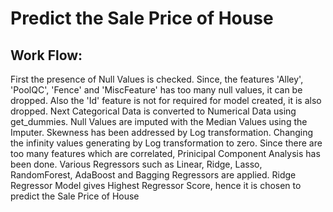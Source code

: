 # Predict the Sale Price of House

## Work Flow:
First the presence of Null Values is checked. Since, the features 'Alley', 'PoolQC', 'Fence' and 'MiscFeature' has too many null values, it can be dropped. Also the 'Id' feature is not for required for model created, it is also dropped.
Next Categorical Data is converted to Numerical Data using get_dummies. Null Values are imputed with the Median Values using the Imputer. Skewness has been addressed by Log transformation. Changing the infinity values generating by Log transformation to zero. Since there are too many features which are correlated, Prinicipal Component Analysis has been done. Various Regressors such as Linear, Ridge, Lasso, RandomForest, AdaBoost and Bagging Regressors are applied. Ridge Regressor Model gives Highest Regressor Score, hence it is chosen to predict the Sale Price of House    
